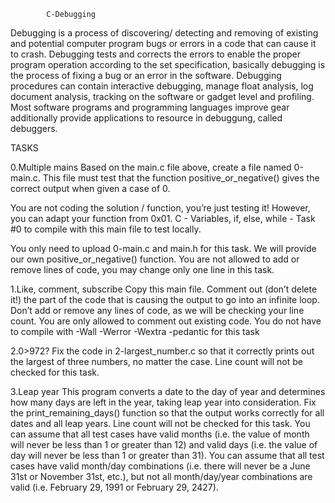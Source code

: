 			C-Debugging
Debugging is a process of discovering/ detecting and removing of existing and potential computer program bugs or errors in a code that can cause it to crash. Debugging tests and corrects the errors to enable the proper program operation according to the set specification, basically debugging is the process of fixing a bug or an error in the software. Debugging procedures can contain interactive debugging, manage float analysis, log document analysis, tracking on the software or gadget level and profiling. Most software programs and programming languages improve gear additionally provide applications to resource in debuggung, called debuggers.  

TASKS 

0.Multiple mains
Based on the main.c file above, create a file named 0-main.c. This file must test that the function positive_or_negative() gives the correct output when given a case of 0.

You are not coding the solution / function, you’re just testing it! However, you can adapt your function from 0x01. C - Variables, if, else, while - Task #0 to compile with this main file to test locally.

You only need to upload 0-main.c and main.h for this task. We will provide our own positive_or_negative() function.
You are not allowed to add or remove lines of code, you may change only one line in this task.

1.Like, comment, subscribe 
Copy this main file. Comment out (don’t delete it!) the part of the code that is causing the output to go into an infinite loop.
Don’t add or remove any lines of code, as we will be checking your line count. You are only allowed to comment out existing code.
You do not have to compile with -Wall -Werror -Wextra -pedantic for this task

2.0>972?
Fix the code in 2-largest_number.c so that it correctly prints out the largest of three numbers, no matter the case.
Line count will not be checked for this task.

3.Leap year 
This program converts a date to the day of year and determines how many days are left in the year, taking leap year into consideration.
Fix the print_remaining_days() function so that the output works correctly for all dates and all leap years.
Line count will not be checked for this task.
You can assume that all test cases have valid months (i.e. the value of month will never be less than 1 or greater than 12) and valid days (i.e. the value of day will never be less than 1 or greater than 31).
You can assume that all test cases have valid month/day combinations (i.e. there will never be a June 31st or November 31st, etc.), but not all month/day/year combinations are valid (i.e. February 29, 1991 or February 29, 2427).
